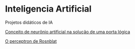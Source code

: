 # Inteligencia Artificial
Projetos didáticos de IA 

[Conceito de neurônio artificial na solução de uma porta lógica](https://github.com/computeiro/inteligencia-artificial/tree/main/neuronio-porta-logica-app#readme)

[O perceptron de Rosnblat](https://github.com/computeiro/inteligencia-artificial/tree/main/rosenblatt-perceptron#readme)
